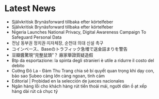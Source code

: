 # Latest News
-  Självkritisk Brynäsforward tillbaka efter körtelfeber
-  Självkritisk Brynäsforward tillbaka efter körtelfeber
-  Nigeria Launches National Privacy, Digital Awareness Campaign To Safeguard Personal Data
-  전남 동부권 정치권·지자체장, 순천대 의대 신설 촉구
-  コインベース、Baseのトラフィック急増で送金詰まりを警告
-  豆瓣醬驚現“完整鼠頭”？ 廠家舉證質疑造假
-  Btp da esportazione: la spinta degli stranieri è utile a ridurre il costo del debito
-  Cường Đô La - Đàm Thu Trang chia sẻ bí quyết quan trọng khi dạy con, bảo sao Subeo càng lớn càng ngoan, tình cảm
-  Editorial | Probidad en la selección de jueces nacionales
-  Ngân hàng lỗi cho khách hàng rút tiền thoải mái, người dân ồ ạt xếp hàng dài rút cả chục tỷ
